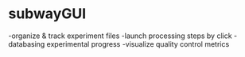# subwayGUI

-organize & track experiment files
-launch processing steps by click
-databasing experimental progress
-visualize quality control metrics

